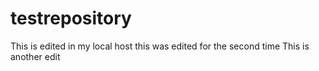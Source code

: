 # testrepository

This is edited in my local host
this was edited for the second time
This is another edit
